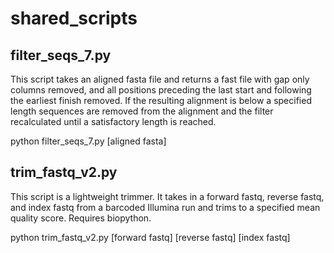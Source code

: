 shared_scripts
==============
filter_seqs_7.py
--------------
This script takes an aligned fasta file and returns a fast file with gap only columns removed, and all positions preceding the last start and following the earliest finish removed.  If the resulting alignment is below a specified length sequences are removed from the alignment and the filter recalculated until a satisfactory length is reached.

python filter_seqs_7.py [aligned fasta]

trim_fastq_v2.py
--------------
This script is a lightweight trimmer.  It takes in a forward fastq, reverse fastq, and index fastq from a barcoded Illumina run and trims to a specified mean quality score.  Requires biopython.

python trim_fastq_v2.py [forward fastq] [reverse fastq] [index fastq]